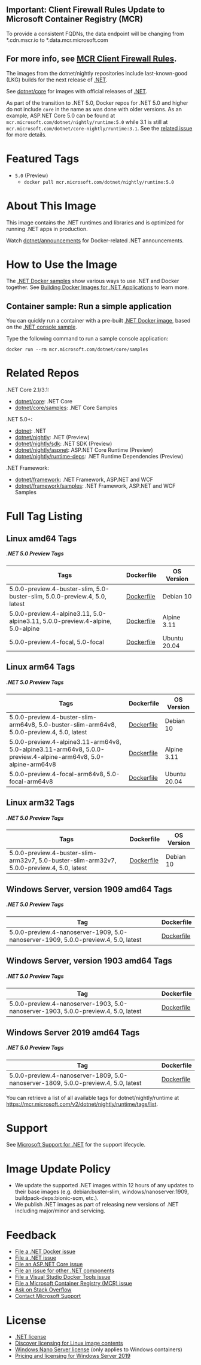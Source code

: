 ## Important: Client Firewall Rules Update to Microsoft Container Registry (MCR)

To provide a consistent FQDNs, the data endpoint will be changing from *.cdn.mscr.io to *.data.mcr.microsoft.com

For more info, see [MCR Client Firewall Rules](https://aka.ms/mcr/firewallrules).
---------------------------------------------------------------------------------

The images from the dotnet/nightly repositories include last-known-good (LKG) builds for the next release of [.NET](https://github.com/dotnet/core).

See [dotnet/core](https://hub.docker.com/_/microsoft-dotnet-core/) for images with official releases of [.NET](https://github.com/dotnet/core).

As part of the transition to .NET 5.0, Docker repos for .NET 5.0 and higher do not include `core` in the name as was done with older versions. As an example, ASP.NET Core 5.0 can be found at `mcr.microsoft.com/dotnet/nightly/runtime:5.0` while 3.1 is still at `mcr.microsoft.com/dotnet/core-nightly/runtime:3.1`. See the [related issue](https://github.com/dotnet/dotnet-docker/issues/1765) for more details.

# Featured Tags

* `5.0` (Preview)
  * `docker pull mcr.microsoft.com/dotnet/nightly/runtime:5.0`

# About This Image

This image contains the .NET runtimes and libraries and is optimized for running .NET apps in production.

Watch [dotnet/announcements](https://github.com/dotnet/announcements/labels/Docker) for Docker-related .NET announcements.

# How to Use the Image

The [.NET Docker samples](https://github.com/dotnet/dotnet-docker/blob/master/samples/README.md) show various ways to use .NET and Docker together. See [Building Docker Images for .NET Applications](https://docs.microsoft.com/dotnet/core/docker/building-net-docker-images) to learn more.

## Container sample: Run a simple application

You can quickly run a container with a pre-built [.NET Docker image](https://hub.docker.com/_/microsoft-dotnet-core-samples/), based on the [.NET console sample](https://github.com/dotnet/dotnet-docker/blob/master/samples/dotnetapp/README.md).

Type the following command to run a sample console application:

```console
docker run --rm mcr.microsoft.com/dotnet/core/samples
```

# Related Repos

.NET Core 2.1/3.1:

* [dotnet/core](https://hub.docker.com/_/microsoft-dotnet-core/): .NET Core
* [dotnet/core/samples](https://hub.docker.com/_/microsoft-dotnet-core-samples/): .NET Core Samples

.NET 5.0+:

* [dotnet](https://hub.docker.com/_/microsoft-dotnet/): .NET
* [dotnet/nightly](https://hub.docker.com/_/microsoft-dotnet-nightly/): .NET (Preview)
* [dotnet/nightly/sdk](https://hub.docker.com/_/microsoft-dotnet-nightly-sdk/): .NET SDK (Preview)
* [dotnet/nightly/aspnet](https://hub.docker.com/_/microsoft-dotnet-nightly-aspnet/): ASP.NET Core Runtime (Preview)
* [dotnet/nightly/runtime-deps](https://hub.docker.com/_/microsoft-dotnet-nightly-runtime-deps/): .NET Runtime Dependencies (Preview)

.NET Framework:

* [dotnet/framework](https://hub.docker.com/_/microsoft-dotnet-framework/): .NET Framework, ASP.NET and WCF
* [dotnet/framework/samples](https://hub.docker.com/_/microsoft-dotnet-framework-samples/): .NET Framework, ASP.NET and WCF Samples

# Full Tag Listing

## Linux amd64 Tags
##### .NET 5.0 Preview Tags
Tags | Dockerfile | OS Version
-----------| -------------| -------------
5.0.0-preview.4-buster-slim, 5.0-buster-slim, 5.0.0-preview.4, 5.0, latest | [Dockerfile](https://github.com/dotnet/dotnet-docker/blob/nightly/5.0/runtime/buster-slim/amd64/Dockerfile) | Debian 10
5.0.0-preview.4-alpine3.11, 5.0-alpine3.11, 5.0.0-preview.4-alpine, 5.0-alpine | [Dockerfile](https://github.com/dotnet/dotnet-docker/blob/nightly/5.0/runtime/alpine3.11/amd64/Dockerfile) | Alpine 3.11
5.0.0-preview.4-focal, 5.0-focal | [Dockerfile](https://github.com/dotnet/dotnet-docker/blob/nightly/5.0/runtime/focal/amd64/Dockerfile) | Ubuntu 20.04

## Linux arm64 Tags
##### .NET 5.0 Preview Tags
Tags | Dockerfile | OS Version
-----------| -------------| -------------
5.0.0-preview.4-buster-slim-arm64v8, 5.0-buster-slim-arm64v8, 5.0.0-preview.4, 5.0, latest | [Dockerfile](https://github.com/dotnet/dotnet-docker/blob/nightly/5.0/runtime/buster-slim/arm64v8/Dockerfile) | Debian 10
5.0.0-preview.4-alpine3.11-arm64v8, 5.0-alpine3.11-arm64v8, 5.0.0-preview.4-alpine-arm64v8, 5.0-alpine-arm64v8 | [Dockerfile](https://github.com/dotnet/dotnet-docker/blob/nightly/5.0/runtime/alpine3.11/arm64v8/Dockerfile) | Alpine 3.11
5.0.0-preview.4-focal-arm64v8, 5.0-focal-arm64v8 | [Dockerfile](https://github.com/dotnet/dotnet-docker/blob/nightly/5.0/runtime/focal/arm64v8/Dockerfile) | Ubuntu 20.04

## Linux arm32 Tags
##### .NET 5.0 Preview Tags
Tags | Dockerfile | OS Version
-----------| -------------| -------------
5.0.0-preview.4-buster-slim-arm32v7, 5.0-buster-slim-arm32v7, 5.0.0-preview.4, 5.0, latest | [Dockerfile](https://github.com/dotnet/dotnet-docker/blob/nightly/5.0/runtime/buster-slim/arm32v7/Dockerfile) | Debian 10

## Windows Server, version 1909 amd64 Tags
##### .NET 5.0 Preview Tags
Tag | Dockerfile
---------| ---------------
5.0.0-preview.4-nanoserver-1909, 5.0-nanoserver-1909, 5.0.0-preview.4, 5.0, latest | [Dockerfile](https://github.com/dotnet/dotnet-docker/blob/nightly/5.0/runtime/nanoserver-1909/amd64/Dockerfile)

## Windows Server, version 1903 amd64 Tags
##### .NET 5.0 Preview Tags
Tag | Dockerfile
---------| ---------------
5.0.0-preview.4-nanoserver-1903, 5.0-nanoserver-1903, 5.0.0-preview.4, 5.0, latest | [Dockerfile](https://github.com/dotnet/dotnet-docker/blob/nightly/5.0/runtime/nanoserver-1903/amd64/Dockerfile)

## Windows Server 2019 amd64 Tags
##### .NET 5.0 Preview Tags
Tag | Dockerfile
---------| ---------------
5.0.0-preview.4-nanoserver-1809, 5.0-nanoserver-1809, 5.0.0-preview.4, 5.0, latest | [Dockerfile](https://github.com/dotnet/dotnet-docker/blob/nightly/5.0/runtime/nanoserver-1809/amd64/Dockerfile)

You can retrieve a list of all available tags for dotnet/nightly/runtime at https://mcr.microsoft.com/v2/dotnet/nightly/runtime/tags/list.

# Support

See [Microsoft Support for .NET](https://github.com/dotnet/core/blob/master/microsoft-support.md) for the support lifecycle.

# Image Update Policy

* We update the supported .NET images within 12 hours of any updates to their base images (e.g. debian:buster-slim, windows/nanoserver:1909, buildpack-deps:bionic-scm, etc.).
* We publish .NET images as part of releasing new versions of .NET including major/minor and servicing.

# Feedback

* [File a .NET Docker issue](https://github.com/dotnet/dotnet-docker/issues)
* [File a .NET issue](https://github.com/dotnet/core/issues)
* [File an ASP.NET Core issue](https://github.com/aspnet/home/issues)
* [File an issue for other .NET components](https://github.com/dotnet/core/blob/master/Documentation/core-repos.md)
* [File a Visual Studio Docker Tools issue](https://github.com/microsoft/dockertools/issues)
* [File a Microsoft Container Registry (MCR) issue](https://github.com/microsoft/containerregistry/issues)
* [Ask on Stack Overflow](https://stackoverflow.com/questions/tagged/.net-core)
* [Contact Microsoft Support](https://support.microsoft.com/contactus/)

# License

* [.NET license](https://github.com/dotnet/dotnet-docker/blob/master/LICENSE)
* [Discover licensing for Linux image contents](https://github.com/dotnet/dotnet-docker/blob/master/documentation/image-artifact-details.md)
* [Windows Nano Server license](https://hub.docker.com/_/microsoft-windows-nanoserver/) (only applies to Windows containers)
* [Pricing and licensing for Windows Server 2019](https://www.microsoft.com/cloud-platform/windows-server-pricing)
